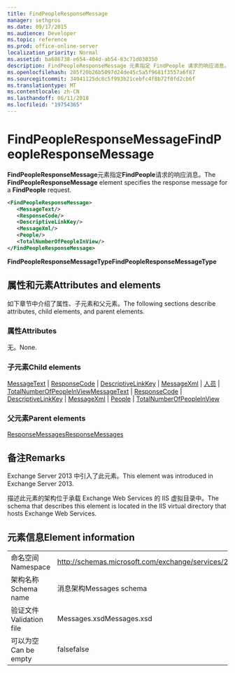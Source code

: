 ```yaml
---
title: FindPeopleResponseMessage
manager: sethgros
ms.date: 09/17/2015
ms.audience: Developer
ms.topic: reference
ms.prod: office-online-server
localization_priority: Normal
ms.assetid: ba686738-e654-404d-ab54-83c71d030350
description: FindPeopleResponseMessage 元素指定 FindPeople 请求的响应消息。
ms.openlocfilehash: 205f20b26b5097d24de45c5a5f9681f3557a6f87
ms.sourcegitcommit: 34041125dc8c5f993b21cebfc4f8b72f0fd2cb6f
ms.translationtype: MT
ms.contentlocale: zh-CN
ms.lasthandoff: 06/11/2018
ms.locfileid: "19754365"
---
```

# <a name="findpeopleresponsemessage"></a><span data-ttu-id="a3402-103">FindPeopleResponseMessage</span><span class="sxs-lookup"><span data-stu-id="a3402-103">FindPeopleResponseMessage</span></span>

<span data-ttu-id="a3402-104">**FindPeopleResponseMessage**元素指定**FindPeople**请求的响应消息。</span><span class="sxs-lookup"><span data-stu-id="a3402-104">The **FindPeopleResponseMessage** element specifies the response message for a **FindPeople** request.</span></span> 
  
```XML
<FindPeopleResponseMessage>
   <MessageText/>
   <ResponseCode/>
   <DescriptiveLinkKey/>
   <MessageXml/>
   <People/>
   <TotalNumberOfPeopleInView/>
</FindPeopleResponseMessage>
```

 <span data-ttu-id="a3402-105">**FindPeopleResponseMessageType**</span><span class="sxs-lookup"><span data-stu-id="a3402-105">**FindPeopleResponseMessageType**</span></span>
## <a name="attributes-and-elements"></a><span data-ttu-id="a3402-106">属性和元素</span><span class="sxs-lookup"><span data-stu-id="a3402-106">Attributes and elements</span></span>

<span data-ttu-id="a3402-107">如下章节中介绍了属性、子元素和父元素。</span><span class="sxs-lookup"><span data-stu-id="a3402-107">The following sections describe attributes, child elements, and parent elements.</span></span>
  
### <a name="attributes"></a><span data-ttu-id="a3402-108">属性</span><span class="sxs-lookup"><span data-stu-id="a3402-108">Attributes</span></span>

<span data-ttu-id="a3402-109">无。</span><span class="sxs-lookup"><span data-stu-id="a3402-109">None.</span></span>
  
### <a name="child-elements"></a><span data-ttu-id="a3402-110">子元素</span><span class="sxs-lookup"><span data-stu-id="a3402-110">Child elements</span></span>

<span data-ttu-id="a3402-111">[MessageText](messagetext.md) | [ResponseCode](responsecode.md) | [DescriptiveLinkKey](descriptivelinkkey.md) | [MessageXml](messagexml.md) | [人员](people.md) | [TotalNumberOfPeopleInView](totalnumberofpeopleinview.md)</span><span class="sxs-lookup"><span data-stu-id="a3402-111">[MessageText](messagetext.md) | [ResponseCode](responsecode.md) | [DescriptiveLinkKey](descriptivelinkkey.md) | [MessageXml](messagexml.md) | [People](people.md) | [TotalNumberOfPeopleInView](totalnumberofpeopleinview.md)</span></span>
  
### <a name="parent-elements"></a><span data-ttu-id="a3402-112">父元素</span><span class="sxs-lookup"><span data-stu-id="a3402-112">Parent elements</span></span>

[<span data-ttu-id="a3402-113">ResponseMessages</span><span class="sxs-lookup"><span data-stu-id="a3402-113">ResponseMessages</span></span>](responsemessages.md)
  
## <a name="remarks"></a><span data-ttu-id="a3402-114">备注</span><span class="sxs-lookup"><span data-stu-id="a3402-114">Remarks</span></span>

<span data-ttu-id="a3402-115">Exchange Server 2013 中引入了此元素。</span><span class="sxs-lookup"><span data-stu-id="a3402-115">This element was introduced in Exchange Server 2013.</span></span>
  
<span data-ttu-id="a3402-116">描述此元素的架构位于承载 Exchange Web Services 的 IIS 虚拟目录中。</span><span class="sxs-lookup"><span data-stu-id="a3402-116">The schema that describes this element is located in the IIS virtual directory that hosts Exchange Web Services.</span></span>
  
## <a name="element-information"></a><span data-ttu-id="a3402-117">元素信息</span><span class="sxs-lookup"><span data-stu-id="a3402-117">Element information</span></span>

|||
|:-----|:-----|
|<span data-ttu-id="a3402-118">命名空间</span><span class="sxs-lookup"><span data-stu-id="a3402-118">Namespace</span></span>  <br/> |http://schemas.microsoft.com/exchange/services/2006/messages  <br/> |
|<span data-ttu-id="a3402-119">架构名称</span><span class="sxs-lookup"><span data-stu-id="a3402-119">Schema name</span></span>  <br/> |<span data-ttu-id="a3402-120">消息架构</span><span class="sxs-lookup"><span data-stu-id="a3402-120">Messages schema</span></span>  <br/> |
|<span data-ttu-id="a3402-121">验证文件</span><span class="sxs-lookup"><span data-stu-id="a3402-121">Validation file</span></span>  <br/> |<span data-ttu-id="a3402-122">Messages.xsd</span><span class="sxs-lookup"><span data-stu-id="a3402-122">Messages.xsd</span></span>  <br/> |
|<span data-ttu-id="a3402-123">可以为空</span><span class="sxs-lookup"><span data-stu-id="a3402-123">Can be empty</span></span>  <br/> |<span data-ttu-id="a3402-124">false</span><span class="sxs-lookup"><span data-stu-id="a3402-124">false</span></span>  <br/> |
   

